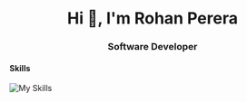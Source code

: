 <h1 align="center">Hi 👋, I'm Rohan Perera</h1>
<h3 align="center">Software Developer <br>
<!--   <br> B. Sc. in Mgt. and Information Technology (Kelaniya)</h3> -->


 
<!-- <p align=center>   
  <a href="https://github-readme-stats.vercel.app/api?username=ropereraLK&count_private=true&include_all_commits=true&&layout=compact&theme=radical">
  <img align="center" src="https://github-readme-stats.vercel.app/api?username=ropereraLK&count_private=true&include_all_commits=true&&layout=compact&theme=radical"/></a>
  <a href="https://github-readme-stats.vercel.app/api/top-langs?username=ropereraLK&&count_private=true&include_all_commits=true&layout=compact&theme=radical">
  <img align="center" src="https://github-readme-stats.vercel.app/api/top-langs?username=ropereraLK&&count_private=true&include_all_commits=true&layout=compact&theme=radical"/></a>
</p>

<p align=center>                           
  <img align=center  src="https://visitor-badge.laobi.icu/badge?page_id=ropereraLK.ropereraLK" alt="Visitors">                     
</p> -->

#### Skills

![My Skills](https://skillicons.dev/icons?i=java,spring,aws,maven,mongodb,idea,mysql,kafka,git,github,docker,grafana,gitlab&theme=light)


<!--
**ropereraLK/ropereraLK** is a ✨ _special_ ✨ repository because its `README.md` (this file) appears on your GitHub profile.

Here are some ideas to get you started:

- 🔭 I’m currently working on ...
- 🌱 I’m currently learning ...
👯 I’m looking to collaborate on Java Open source projects
- 🤔 I’m looking for help with ...
💬 Ask me about ??? Anything...
📫 How to reach me: ropereralk@gmail.com / (+94)71 8854401
- 😄 Pronouns: ...
⚡ Fun fact: I am a traveller
-->
